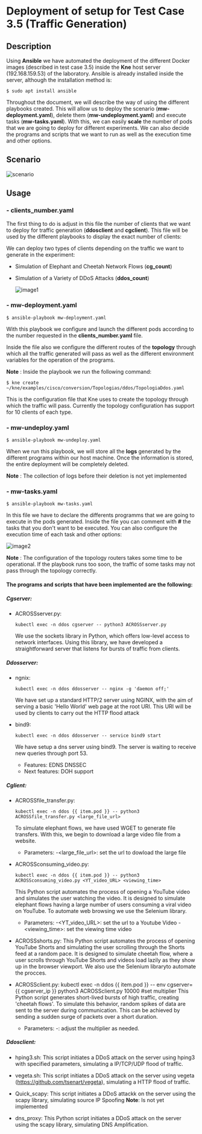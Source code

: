 # Deployment of setup for Test Case 3.5 (Traffic Generation)

## Description

Using **Ansible** we have automated the deployment of the different Docker images (described in test case 3.5) inside the **Kne** host server (192.168.159.53) of the laboratory. Ansible is already installed inside the server, although the installation method is:

```
$ sudo apt install ansible
```

Throughout the document, we will describe the way of using the different playbooks created. This will allow us to deploy the scenario (__mw-deployment.yaml__), delete them (__mw-undeployment.yaml__) and execute tasks (__mw-tasks.yaml__). With this, we can easily **scale** the number of pods that we are going to deploy for different experiments. We can also decide the programs and scripts that we want to run as well as the execution time and other options.

## Scenario

![scenario](https://github.com/javi14z/mw_k8s/blob/main/images/Traffic_Generation.png)

## Usage

### - clients_number.yaml
The first thing to do is adjust in this file the number of clients that we want to deploy for traffic generation (**ddosclient** and **cgclient**). This file will be used by the different playbooks to display the exact number of clients:

We can deploy two types of clients depending on the traffic we want to generate in the experiment:
- Simulation of Elephant and Cheetah Network Flows (**cg_count**)
- Simulation of a Variety of DDoS Attacks (**ddos_count**)

    ![image1](https://github.com/javi14z/mw_k8s/blob/main/images/image1.png)

### - mw-deployment.yaml
```
$ ansible-playbook mw-deployment.yaml
```

With this playbook we configure and launch the different pods according to the number requested in the __clients_number.yaml__ file.

Inside the file also we configure the different routes of the **topology** through which all the traffic generated will pass as well as the different environment variables for the operation of the programs.

**Note** : Inside the playbook we run the following command:
```
$ kne create ~/kne/examples/cisco/conversion/Topologias/ddos/TopologiaDdos.yaml
```

This is the configuration file that Kne uses to create the topology through which the traffic will pass. Currently the topology configuration has support for 10 clients of each type.


### - mw-undeploy.yaml
```
$ ansible-playbook mw-undeploy.yaml
```

When we run this playbook, we will store all the **logs** generated by the different programs within our host machine. Once the information is stored, the entire deployment will be completely deleted.

**Note** : The collection of logs before their deletion is not yet implemented

### - mw-tasks.yaml
```
$ ansible-playbook mw-tasks.yaml
```

In this file we have to declare the differents programms that we are going to execute in the pods generated. Inside the file you can comment with **#** the tasks that you don't want to be executed. You can also configure the execution time of each task and other options:

![image2](https://github.com/javi14z/mw_k8s/blob/main/images/image2.png)

**Note** : The configuration of the topology routers takes some time to be operational. If the playbook runs too soon, the traffic of some tasks may not pass through the topology correctly.

#### The programs and scripts that have been implemented are the following:
##### **Cgserver:**
- ACROSSserver.py: 
    ```
    kubectl exec -n ddos cgserver -- python3 ACROSSserver.py 
    ```

    We use the sockets library in Python, which offers low-level access to network interfaces. Using this library, we have developed a straightforward server that listens for bursts of traffic from clients.

##### **Ddosserver:**
- ngnix:
    ```
    kubectl exec -n ddos ddosserver -- nginx -g 'daemon off;' 
    ```

    We have set up a standard HTTP/2 server using NGINX, with the aim of serving a basic 'Hello World' web page at the root URI. This URI will be used by clients to carry out the HTTP flood attack

- bind9:
    ```
    kubectl exec -n ddos ddosserver -- service bind9 start
    ```

    We have setup a dns server using bind9. The server is waiting to receive new queries through port 53.
    - Features:
          EDNS
          DNSSEC
    - Next features:
          DOH support

##### **Cglient:**
- ACROSSfile_transfer.py:
    ```
    kubectl exec -n ddos {{ item.pod }} -- python3 ACROSSfile_transfer.py <large_file_url> 
    ```

    To simulate elephant flows, we have used WGET to generate file transfers. With this, we begin to download a large video file from a website.
    - Parameters:
        -<large_file_url>: set the url to dowload the large file

- ACROSSconsuming_video.py:
    ```
    kubectl exec -n ddos {{ item.pod }} -- python3 ACROSSconsuming_video.py <YT_video_URL> <viewing_time>
    ```

    This Python script automates the process of opening a YouTube video and simulates the user watching the video. It is designed to simulate elephant flows having a large number of users consuming a viral video on YouTube. To automate web browsing we use the Selenium library.
    - Parameters:
        -<YT_video_URL>: set the url to a Youtube Video
        -<viewing_time>: set the viewing time video
        

- ACROSSshorts.py:
    This Python script automates the process of opening YouTube Shorts and simulating the user scrolling through the Shorts feed at a random pace. It is designed to simulate cheetah flow, where a user scrolls through YouTube Shorts and videos load lazily as they show up in the browser viewport. We also use  the Selenium libraryto automate the procces.

- ACROSSclient.py:
    kubectl exec -n ddos {{ item.pod }} -- env cgserver={{ cgserver_ip }} python3 ACROSSclient.py 10000 #set multiplier
    This Python script generates short-lived bursts of high traffic, creating 'cheetah flows'. To simulate this behavior, random spikes of data are sent to the server during communication. This can be achieved by sending a sudden surge of packets over a short duration.
    - Parameters:
        -<multiplier>: adjust the multiplier as needed.

##### **Ddosclient:**
- hping3.sh:
    This script initiates a DDoS attack on the server using hping3 with specified parameters, simulating a IP/TCP/UDP flood of traffic.

- vegeta.sh:
    This script initiates a DDoS attack on the server using vegeta (https://github.com/tsenart/vegeta), simulating a HTTP flood of traffic.

- Quick_scapy:
    This script initiates a DDoS attackk on the server using the scapy library, simulating source IP Spoofing 
    **Note**: Is not yet implemented

- dns_proxy:
    This Python script initiates a DDoS attack on the server using the scapy library, simulating DNS Amplification.
